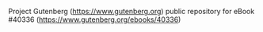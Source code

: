 Project Gutenberg (https://www.gutenberg.org) public repository for eBook #40336 (https://www.gutenberg.org/ebooks/40336)
